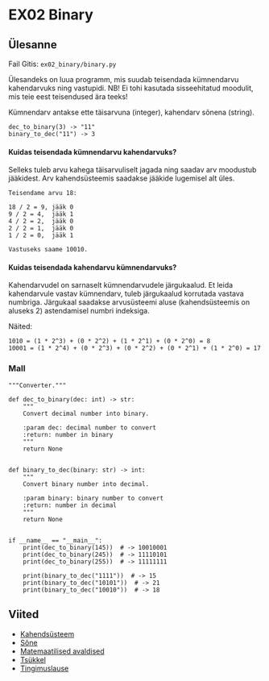 # EX02 Binary

## Ülesanne

Fail Gitis: `ex02_binary/binary.py`

Ülesandeks on luua programm, mis suudab teisendada kümnendarvu kahendarvuks ning vastupidi.
NB! Ei tohi kasutada sisseehitatud moodulit, mis teie eest teisendused ära teeks!

Kümnendarv antakse ette täisarvuna (integer), kahendarv sõnena (string).

```
dec_to_binary(3) -> "11"
binary_to_dec("11") -> 3
```
#### Kuidas teisendada kümnendarvu kahendarvuks?

Selleks tuleb arvu kahega täisarvuliselt jagada ning saadav arv moodustub jääkidest. Arv kahendsüsteemis saadakse jääkide lugemisel alt üles.
```
Teisendame arvu 18:

18 / 2 = 9, jääk 0
9 / 2 = 4,  jääk 1  
4 / 2 = 2,  jääk 0
2 / 2 = 1,  jääk 0
1 / 2 = 0,  jääk 1

Vastuseks saame 10010.
```

#### Kuidas teisendada kahendarvu kümnendarvuks?
Kahendarvudel on sarnaselt kümnendarvudele järgukaalud. Et leida kahendarvule vastav kümnendarv, tuleb järgukaalud korrutada vastava numbriga. 
Järgukaal saadakse arvusüsteemi aluse (kahendsüsteemis on aluseks 2) astendamisel numbri indeksiga. 

Näited:
```
1010 = (1 * 2^3) + (0 * 2^2) + (1 * 2^1) + (0 * 2^0) = 8
10001 = (1 * 2^4) + (0 * 2^3) + (0 * 2^2) + (0 * 2^1) + (1 * 2^0) = 17
```
### Mall

```
"""Converter."""

def dec_to_binary(dec: int) -> str:
    """
    Convert decimal number into binary.

    :param dec: decimal number to convert
    :return: number in binary
    """
    return None


def binary_to_dec(binary: str) -> int:
    """
    Convert binary number into decimal.

    :param binary: binary number to convert
    :return: number in decimal
    """
    return None


if __name__ == "__main__":
    print(dec_to_binary(145))  # -> 10010001
    print(dec_to_binary(245))  # -> 11110101
    print(dec_to_binary(255))  # -> 11111111

    print(binary_to_dec("1111"))  # -> 15
    print(binary_to_dec("10101"))  # -> 21
    print(binary_to_dec("10010"))  # -> 18

```

## Viited
* [Kahendsüsteem](https://et.wikipedia.org/wiki/Kahends%C3%BCsteem)
* [Sõne](https://ained.ttu.ee/pydoc/string.html)
* [Matemaatilised avaldised](https://ained.ttu.ee/pydoc/math.html)
* [Tsükkel](https://ained.ttu.ee/pydoc/loop.html)
* [Tingimuslause](https://ained.ttu.ee/pydoc/if_statements.html)
